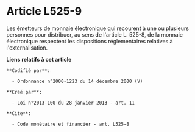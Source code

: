 # Article L525-9

Les émetteurs de monnaie électronique qui recourent à une ou plusieurs personnes pour distribuer, au sens de l'article L.
525-8, de la monnaie électronique respectent les dispositions réglementaires relatives à l'externalisation.

**Liens relatifs à cet article**

	**Codifié par**:

	  - Ordonnance n°2000-1223 du 14 décembre 2000 (V)

	**Créé par**:

	  - Loi n°2013-100 du 28 janvier 2013 - art. 11

	**Cite**:

	  - Code monétaire et financier - art. L525-8
